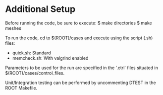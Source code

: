 # Additional Setup

Before running the code, be sure to execute:
$ make directories
$ make meshes

To run the code, cd to $(ROOT)/cases and execute using the script (.sh) files:
- quick.sh:    Standard
- memcheck.sh: With valgrind enabled

Parameters to be used for the run are specified in the '.ctrl' files situated in $(ROOT)/cases/control_files.

Unit/Integration testing can be performed by uncommenting DTEST in the ROOT Makefile.

